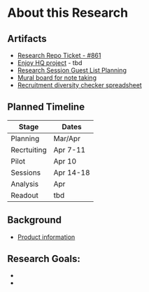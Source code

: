 # About this Research


## Artifacts
- [Research Repo Ticket - #861](https://github.com/orgs/department-of-veterans-affairs/projects/880?pane=issue&itemId=104920343&issue=department-of-veterans-affairs%7Cva.gov-research-repository%7C861)
- [Enjoy HQ project]() - tbd
- [Research Session Guest List Planning](https://docs.google.com/spreadsheets/d/1koC0DCQJLXhwE6HXl2kRYn8N3KoeLgrv1xTY3CcPZhY/edit?usp=drive_link)
- [Mural board for note taking](https://app.mural.co/t/departmentofveteransaffairs9999/m/departmentofveteransaffairs9999/1744298500881/c3f09c9caa61fb778087692a117317a8d5c45fd0)
- [Recruitment diversity checker spreadsheet](https://docs.google.com/spreadsheets/d/1pq7TSHZonfpzAQBJj6B2geGHlNUwZEs4DzEvxcRgu0o/edit?gid=2098110936#gid=2098110936)

## Planned Timeline

| Stage | Dates |
| --- | ---|
| Planning | Mar/Apr |
| Recrtuiting | Apr 7-11 |
| Pilot | Apr 10 |
| Sessions | Apr 14-18 |
| Analysis | Apr |
| Readout | tbd |


## Background

- [Product information](https://github.com/department-of-veterans-affairs/va.gov-team/tree/master/products/identity/delegate-access%20)


  
## Research Goals:
- 
- 
